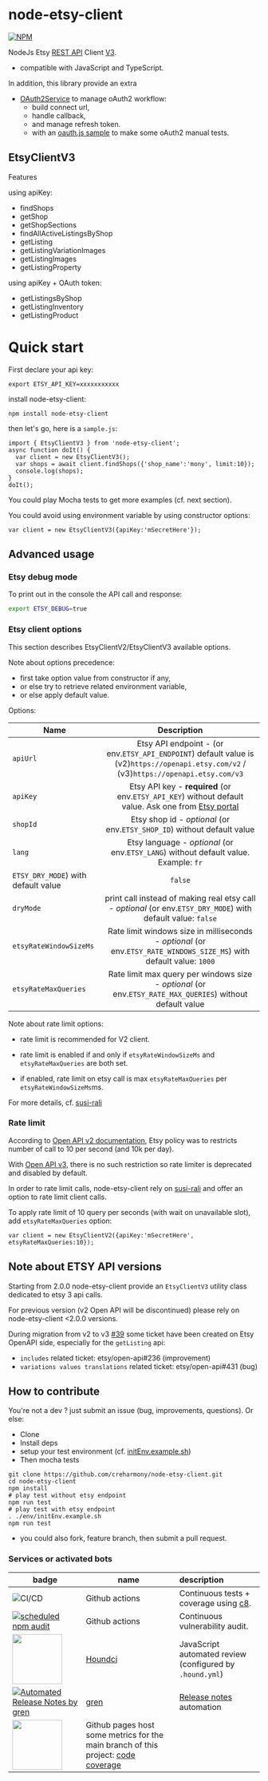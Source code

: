 # node-etsy-client

[![NPM](https://nodei.co/npm/node-etsy-client.png?compact=true)](https://npmjs.org/package/node-etsy-client)

NodeJs Etsy [REST API](https://www.etsy.com/developers/documentation) Client [V3](https://developers.etsy.com/documentation/).

- compatible with JavaScript and TypeScript.

In addition, this library provide an extra 
- [OAuth2Service](./src/OAuth2Service.js) to manage oAuth2 workflow:
  - build connect url, 
  - handle callback, 
  - and manage refresh token.
  - with an [oauth.js sample](src/sample/oauth.js) to make some oAuth2 manual tests.


## EtsyClientV3
Features

using apiKey:
- findShops
- getShop
- getShopSections
- findAllActiveListingsByShop
- getListing
- getListingVariationImages
- getListingImages
- getListingProperty

using apiKey + OAuth token:
- getListingsByShop
- getListingInventory
- getListingProduct

# Quick start

First declare your api key:
```
export ETSY_API_KEY=xxxxxxxxxxx
```

install node-etsy-client:

```
npm install node-etsy-client
```

then let's go, here is a `sample.js`:
```
import { EtsyClientV3 } from 'node-etsy-client';
async function doIt() {
  var client = new EtsyClientV3();
  var shops = await client.findShops({'shop_name':'mony', limit:10});
  console.log(shops);
}
doIt();
```
You could play Mocha tests to get more examples (cf. next section).

You could avoid using environment variable by using constructor options:
```
var client = new EtsyClientV3({apiKey:'mSecretHere'});
```

## Advanced usage


### Etsy debug mode

To print out in the console the API call and response:
```bash
export ETSY_DEBUG=true
```

### Etsy client options
This section describes EtsyClientV2/EtsyClientV3 available options.

Note about options precedence: 
- first take option value from constructor if any, 
- or else try to retrieve related environment variable, 
- or else apply default value.

Options:

| Name      |                                                                   Description                                                                   |
|----------|:-----------------------------------------------------------------------------------------------------------------------------------------------:|
| `apiUrl` |     Etsy API endpoint - (or env.`ETSY_API_ENDPOINT`) default value is (v2)`https://openapi.etsy.com/v2` / (v3)`https://openapi.etsy.com/v3`     |
| `apiKey` | Etsy API key - **required** (or env.`ETSY_API_KEY`) without default value. Ask one from [Etsy portal](https://www.etsy.com/developers/register) |
| `shopId` |                                     Etsy shop id - *optional* (or env.`ETSY_SHOP_ID`) without default value                                     |
| `lang`   |                              Etsy language - *optional* (or env.`ETSY_LANG`) without default value. Example: `fr`                               |
| `ETSY_DRY_MODE`) with default value |                                                                     `false`   |
| `dryMode`   |                  print call instead of making real etsy call - *optional* (or env.`ETSY_DRY_MODE`) with default value: `false`                  |
| `etsyRateWindowSizeMs` |              Rate limit windows size in milliseconds - *optional* (or env.`ETSY_RATE_WINDOWS_SIZE_MS`) with default value: `1000`               |
| `etsyRateMaxQueries` |                    Rate limit max query per windows size - *optional* (or env.`ETSY_RATE_MAX_QUERIES`) without default value                    |

Note about rate limit options:

- rate limit is recommended for V2 client.

- rate limit is enabled if and only if `etsyRateWindowSizeMs` and `etsyRateMaxQueries` are both set.

- if enabled, rate limit on etsy call is max `etsyRateMaxQueries` per `etsyRateWindowSizeMs`ms.

For more details, cf. [susi-rali](https://github.com/creharmony/susi-rali)

### Rate limit
According to [Open API v2 documentation](https://www.etsy.com/developers/documentation/getting_started/api_basics#section_rate_limiting),
Etsy policy was to restricts number of call to 10 per second (and 10k per day).

With [Open API v3](https://developers.etsy.com/documentation/), there is no such restriction so rate limiter is deprecated and disabled by default. 

In order to rate limit calls, node-etsy-client rely on [susi-rali](https://github.com/creharmony/susi-rali)
and offer an option to rate limit client calls.

To apply rate limit of 10 query per seconds (with wait on unavailable slot),
add `etsyRateMaxQueries` option:

```
var client = new EtsyClientV2({apiKey:'mSecretHere', etsyRateMaxQueries:10});
```

## Note about ETSY API versions

Starting from 2.0.0 node-etsy-client provide an `EtsyClientV3` utility class dedicated to etsy 3 api calls.

For previous version (v2 Open API will be discontinued) please rely on node-etsy-client <2.0.0 versions.

During migration from v2 to v3 [#39](https://github.com/creharmony/node-etsy-client/issues/39) some ticket have been created on Etsy OpenAPI side, especially for the `getListing` api:
- `includes` related ticket: etsy/open-api#236 (improvement)
- `variations values translations` related ticket: etsy/open-api#431 (bug)

## How to contribute
You're not a dev ? just submit an issue (bug, improvements, questions). Or else:
* Clone
* Install deps
* setup your test environment (cf. [initEnv.example.sh](./env/initEnv.example.sh))
* Then mocha tests
```
git clone https://github.com/creharmony/node-etsy-client.git
cd node-etsy-client
npm install
# play test without etsy endpoint
npm run test
# play test with etsy endpoint
. ./env/initEnv.example.sh
npm run test
```
* you could also fork, feature branch, then submit a pull request.

### Services or activated bots

| badge  | name   | description  |
|--------|-------|:--------|
| ![CI/CD](https://github.com/creharmony/node-etsy-client/workflows/etsy_client_ci/badge.svg) |Github actions|Continuous tests + coverage using [c8](https://www.npmjs.com/package/c8).
| [![scheduled npm audit](https://github.com/creharmony/node-etsy-client/actions/workflows/audit.yml/badge.svg)](https://github.com/creharmony/node-etsy-client/actions/workflows/audit.yml) |Github actions|Continuous vulnerability audit.
| [<img src="https://cdn.icon-icons.com/icons2/2148/PNG/512/houndci_icon_132320.png" width="100">](https://houndci.com/)|[Houndci](https://houndci.com/)|JavaScript  automated review (configured by `.hound.yml`)|
| [![Automated Release Notes by gren](https://img.shields.io/badge/%F0%9F%A4%96-release%20notes-00B2EE.svg)](https://github-tools.github.io/github-release-notes/)|[gren](https://github.com/github-tools/github-release-notes)|[Release notes](https://github.com/creharmony/node-etsy-client/releases) automation|
|[<img src="https://codetheweb.blog/assets/img/posts/github-pages-free-hosting/cover.png" width="100">](https://creharmony.github.io/node-etsy-client/)| Github pages host some metrics for the main branch of this project: [code coverage](https://creharmony.github.io/node-etsy-client/)
